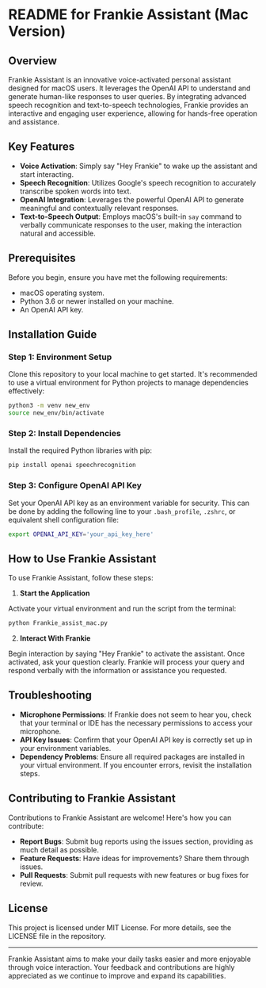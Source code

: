 # README for Frankie Assistant (Mac Version)

## Overview

Frankie Assistant is an innovative voice-activated personal assistant designed for macOS users. It leverages the OpenAI API to understand and generate human-like responses to user queries. By integrating advanced speech recognition and text-to-speech technologies, Frankie provides an interactive and engaging user experience, allowing for hands-free operation and assistance.

## Key Features

- **Voice Activation**: Simply say "Hey Frankie" to wake up the assistant and start interacting.
- **Speech Recognition**: Utilizes Google's speech recognition to accurately transcribe spoken words into text.
- **OpenAI Integration**: Leverages the powerful OpenAI API to generate meaningful and contextually relevant responses.
- **Text-to-Speech Output**: Employs macOS's built-in `say` command to verbally communicate responses to the user, making the interaction natural and accessible.

## Prerequisites

Before you begin, ensure you have met the following requirements:
- macOS operating system.
- Python 3.6 or newer installed on your machine.
- An OpenAI API key.

## Installation Guide

### Step 1: Environment Setup

Clone this repository to your local machine to get started. It's recommended to use a virtual environment for Python projects to manage dependencies effectively:

```bash
python3 -m venv new_env
source new_env/bin/activate
```

### Step 2: Install Dependencies

Install the required Python libraries with pip:

```bash
pip install openai speechrecognition
```

### Step 3: Configure OpenAI API Key

Set your OpenAI API key as an environment variable for security. This can be done by adding the following line to your `.bash_profile`, `.zshrc`, or equivalent shell configuration file:

```bash
export OPENAI_API_KEY='your_api_key_here'
```

## How to Use Frankie Assistant

To use Frankie Assistant, follow these steps:

1. **Start the Application**

Activate your virtual environment and run the script from the terminal:

```bash
python Frankie_assist_mac.py
```

2. **Interact With Frankie**

Begin interaction by saying "Hey Frankie" to activate the assistant. Once activated, ask your question clearly. Frankie will process your query and respond verbally with the information or assistance you requested.

## Troubleshooting

- **Microphone Permissions**: If Frankie does not seem to hear you, check that your terminal or IDE has the necessary permissions to access your microphone.
- **API Key Issues**: Confirm that your OpenAI API key is correctly set up in your environment variables.
- **Dependency Problems**: Ensure all required packages are installed in your virtual environment. If you encounter errors, revisit the installation steps.

## Contributing to Frankie Assistant

Contributions to Frankie Assistant are welcome! Here's how you can contribute:

- **Report Bugs**: Submit bug reports using the issues section, providing as much detail as possible.
- **Feature Requests**: Have ideas for improvements? Share them through issues.
- **Pull Requests**: Submit pull requests with new features or bug fixes for review.

## License

This project is licensed under MIT License. For more details, see the LICENSE file in the repository.

---

Frankie Assistant aims to make your daily tasks easier and more enjoyable through voice interaction. Your feedback and contributions are highly appreciated as we continue to improve and expand its capabilities.
